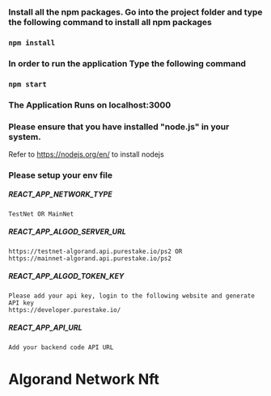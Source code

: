 
### Install all the npm packages. Go into the project folder and type the following command to install all npm packages

### `npm install`

### In order to run the application Type the following command

### `npm start`

### The Application Runs on **localhost:3000**

### Please ensure that you have installed "node.js" in your system.

Refer to https://nodejs.org/en/ to install nodejs

### Please setup your env file

##### REACT_APP_NETWORK_TYPE

    TestNet OR MainNet

##### REACT_APP_ALGOD_SERVER_URL

    https://testnet-algorand.api.purestake.io/ps2 OR
    https://mainnet-algorand.api.purestake.io/ps2

##### REACT_APP_ALGOD_TOKEN_KEY

    Please add your api key, login to the following website and generate API key
    https://developer.purestake.io/

##### REACT_APP_API_URL

    Add your backend code API URL

# Algorand Network Nft

